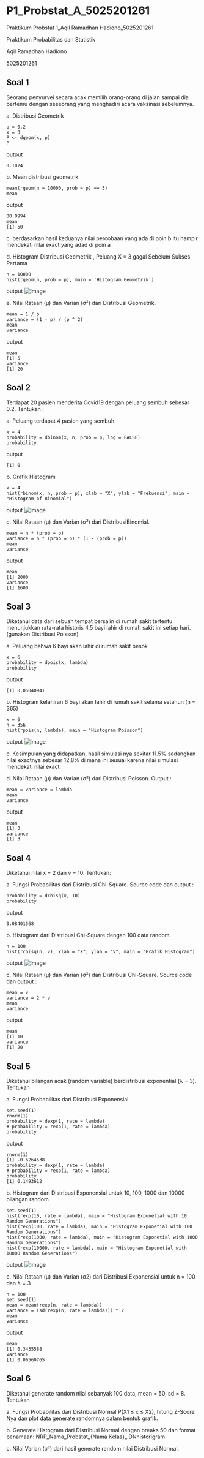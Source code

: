 # P1_Probstat_A_5025201261
Praktikum Probstat 1_Aqil Ramadhan Hadiono_5025201261 

Praktikum Probabilitas dan Statistik

Aqil Ramadhan Hadiono

5025201261

## Soal 1
Seorang penyurvei secara acak memilih orang-orang di jalan sampai dia bertemu dengan seseorang yang menghadiri acara vaksinasi sebelumnya.

a. Distribusi Geometrik
   ```
   p = 0.2
   x = 3
   P <- dgeom(x, p)
   P
   ```
   output
   ```
   0.1024
   ```
   
b. Mean distribusi geometrik
   ```
   mean(rgeom(n = 10000, prob = p) == 3)
   mean
   ```
   output
   ```
   00.0994
   mean
  [1] 50
   ```

c. berdasarkan hasil keduanya nilai percobaan yang ada di poin b itu hampir mendekati nilai exact yang adad di poin a

d. Histogram Distribusi Geometrik , Peluang X = 3 gagal Sebelum Sukses Pertama
   ```
   n = 10000
   hist(rgeom(n, prob = p), main = 'Histogram Geometrik')
   ```
   output
   ![image](https://user-images.githubusercontent.com/85855400/162617540-6772a6a8-c176-4120-abf4-4595a598b2bf.png)

e. Nilai Rataan (μ) dan Varian (σ²) dari Distribusi Geometrik.
   ```
   mean = 1 / p
   variance = (1 - p) / (p ^ 2)
   mean
   variance
   ```
   output
   ```
   mean
   [1] 5
   variance
   [1] 20
   ```

## Soal 2
Terdapat 20 pasien menderita Covid19 dengan peluang sembuh sebesar 0.2. Tentukan :

a. Peluang terdapat 4 pasien yang sembuh.
   ```
   x = 4
   probability = dbinom(x, n, prob = p, log = FALSE)
   probability
   ```
   output
   ```
   [1] 0
   ```

b. Grafik Histogram 
   ```
   x = 4
   hist(rbinom(x, n, prob = p), xlab = "X", ylab = "Frekuensi", main = "Histogram of Binomial")
   ```
   output
   ![image](https://user-images.githubusercontent.com/85855400/162617774-6267c321-095f-4a94-af69-2301f0c39de9.png)

c. Nilai Rataan (μ) dan Varian (σ²) dari DistribusiBinomial.
   ```
   mean = n * (prob = p)
   variance = n * (prob = p) * (1 - (prob = p))
   mean
   variance 
   ```
   output
   ```
  mean
  [1] 2000
  variance 
  [1] 1600
   ```

## Soal 3
Diketahui data dari sebuah tempat bersalin di rumah sakit tertentu menunjukkan rata-rata historis
4,5 bayi lahir di rumah sakit ini setiap hari. (gunakan Distribusi Poisson)

a. Peluang bahwa 6 bayi akan lahir di rumah sakit besok
   ```
   x = 6
   probability = dpois(x, lambda)
   probability
   ```
   output
   ```
   [1] 0.05040941
   ```

b. Histogram kelahiran 6 bayi akan lahir di rumah sakit selama setahun (n = 365) 
   ```
   x = 6
   n = 356
   hist(rpois(n, lambda), main = "Histogram Poisson")
   ```
   output
 ![image](https://user-images.githubusercontent.com/85855400/162618055-bcf42ed9-2530-4588-85d5-b5b9e11b08ec.png)

c. Kesimpulan yang didapatkan, hasil simulasi nya sekitar 11.5% sedangkan nilai exactnya sebesar 12,8% di mana ini sesuai karena nilai simulasi mendekati nilai exact.

d. Nilai Rataan (μ) dan Varian (σ²) dari Distribusi Poisson. Output :
   ```
   mean = variance = lambda
   mean
   variance
   ```
   output
   ```
   mean
   [1] 3
   variance
   [1] 3
   ```

## Soal 4
Diketahui nilai x = 2 dan v = 10. Tentukan:

a. Fungsi Probabilitas dari Distribusi Chi-Square. Source code dan output :
   ```
   probability = dchisq(x, 10)
   probability
   ```
   output
   ```
   0.08401568
   ```

b. Histogram dari Distribusi Chi-Square dengan 100 data random. 
   ```
   n = 100
   hist(rchisq(n, v), xlab = "X", ylab = "V", main = "Grafik Histogram")
   ```
   output
   ![image](https://user-images.githubusercontent.com/85855400/162618212-dffdefee-0fd1-4a4e-82e4-0116c842e573.png)

c. Nilai Rataan (μ) dan Varian (σ²) dari Distribusi Chi-Square. Source code dan output :
   ```
   mean = v
   variance = 2 * v
   mean
   variance
   ```
   output
   ```
   mean
   [1] 10
   variance
   [1] 20
   ```

## Soal 5
Diketahui bilangan acak (random variable) berdistribusi exponential (λ = 3). Tentukan

a. Fungsi Probabilitas dari Distribusi Exponensial
   ```
   set.seed(1)
   rnorm(1)
   probability = dexp(1, rate = lambda)
   # probability = rexp(1, rate = lambda)
   probability
   ```
   output
   ```
   rnorm(1)
   [1] -0.6264538
   probability = dexp(1, rate = lambda)
   # probability = rexp(1, rate = lambda)
   probability
   [1] 0.1493612
   ```

b. Histogram dari Distribusi Exponensial untuk 10, 100, 1000 dan 10000 bilangan random
   ```
   set.seed(1)
   hist(rexp(10, rate = lambda), main = "Histogram Exponetial with 10 Random Generations")
   hist(rexp(100, rate = lambda), main = "Histogram Exponetial with 100 Random Generations")
   hist(rexp(1000, rate = lambda), main = "Histogram Exponetial with 1000 Random Generations")
   hist(rexp(10000, rate = lambda), main = "Histogram Exponetial with 10000 Random Generations")
   ```
   output
   ![image](https://user-images.githubusercontent.com/85855400/162618398-6cd59fbe-fa61-4164-927b-3e58f33935eb.png)

c. Nilai Rataan (μ) dan Varian (σ2) dari Distribusi Exponensial untuk n = 100 dan λ = 3
   ```
   n = 100
   set.seed(1)
   mean = mean(rexp(n, rate = lambda))
   variance = (sd(rexp(n, rate = lambda))) ^ 2
   mean
   variance
   ```
   output
   ```
   mean
   [1] 0.3435588
   variance
   [1] 0.06560765
   ```

## Soal 6
Diketahui generate random nilai sebanyak 100 data, mean = 50, sd = 8. Tentukan

a. Fungsi Probabilitas dari Distribusi Normal P(X1 ≤ x ≤ X2), hitung Z-Score Nya dan plot data generate randomnya dalam bentuk grafik.

b. Generate Histogram dari Distribusi Normal dengan breaks 50 dan format penamaan: NRP_Nama_Probstat_{Nama Kelas}_ DNhistorigram

c. Nilai Varian (σ²) dari hasil generate random nilai Distribusi Normal.
